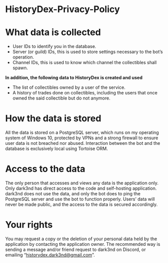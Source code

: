 # HistoryDex-Privacy-Policy
# What data is collected
- User IDs to identify you in the database.
- Server (or guild) IDs, this is used to store settings necessary to the bot’s operation.
- Channel IDs, this is used to know which channel the collectibles shall spawn.

**In addition, the following data to HistoryDex is created and used**

- The list of collectibles owned by a user of the service.
- A history of trades done on collectibles, including the users that once owned the said collectible but do not anymore.
# How the data is stored
All the data is stored on a PostgreSQL server, which runs on my operating system of Windows 10, protected by VPNs and a strong firewall to ensure user data is not breached nor abused. Interaction between the bot and the database is exclusively local using Tortoise ORM.
# Access to the data
The only person that accesses and views any data is the application only. 
Only dark3nd has direct access to the code and self-hosting application. dark3nd does not use the data, and only the bot does to ping the PostgreSQL server and use the bot to function properly. Users’ data will never be made public, and the access to the data is secured accordingly.
# Your rights
You may request a copy or the deletion of your personal data held by the application by contacting the application owner. The recommended way is sending a message and/or friend request to dark3nd on Discord, or emailing “historydex.dark3nd@gmail.com”.
